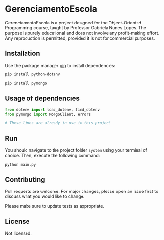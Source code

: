 # GerenciamentoEscola

GerenciamentoEscola is a project designed for the Object-Oriented Programming course, 
taught by Professor Gabriela Nunes Lopes. The purpose is purely educational and does not 
involve any profit-making effort. Any reproduction is permitted, provided it is not for 
commercial purposes.

## Installation

Use the package manager [pip](https://pip.pypa.io/en/stable/) to install dependencies:

```bash
pip install python-dotenv
```

```bash
pip install pymongo
```

## Usage of dependencies

```python
from dotenv import load_dotenv, find_dotenv
from pymongo import MongoClient, errors

# These lines are already in use in this project
```

## Run

You should navigate to the project folder `system` using your terminal of choice.
Then, execute the following command:

```bash
python main.py
```

## Contributing

Pull requests are welcome. For major changes, please open an issue first
to discuss what you would like to change.

Please make sure to update tests as appropriate.

## License

Not licensed.